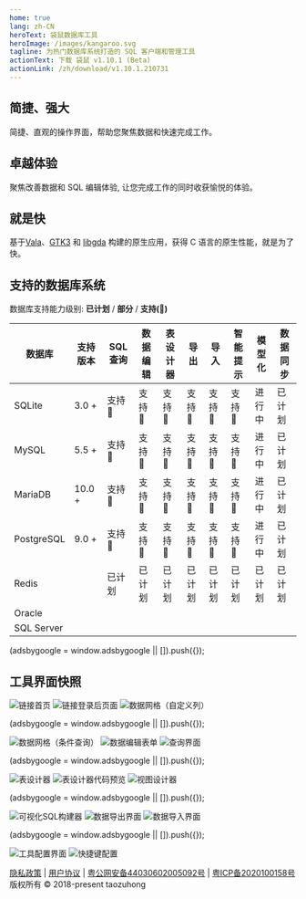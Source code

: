```yaml
---
home: true
lang: zh-CN
heroText: 袋鼠数据库工具
heroImage: /images/kangaroo.svg
tagline: 为热门数据库系统打造的 SQL 客户端和管理工具
actionText: 下载 袋鼠 v1.10.1 (Beta)
actionLink: /zh/download/v1.10.1.210731
---
```


<div class="features">
  <div class="feature">
    <h2>简捷、强大</h2>
    <p>简捷、直观的操作界面，帮助您聚焦数据和快速完成工作。</p>
  </div>
  <div class="feature">
    <h2>卓越体验</h2>
    <p>聚焦改善数据和 SQL 编辑体验, 让您完成工作的同时收获愉悦的体验。</p>
  </div>
  <div class="feature">
    <h2>就是快</h2>
    <p>基于<a target="_blank" href="https://gitlab.gnome.org/GNOME/vala">Vala</a>、<a target="_blank" href="https://www.gtk.org/">GTK3</a> 和 <a target="_blank" href="https://gitlab.gnome.org/GNOME/libgda">libgda</a> 构建的原生应用，获得 C 语言的原生性能，就是为了快。</p>
  </div>
</div>

## 支持的数据库系统
数据库支持能力级别: __已计划__ / __部分__ / __支持(:100:)__

| 数据库       | 支持版本 | SQL 查询     | 数据编辑   | 表设计器  | 导出    | 导入    | 智能提示      | 模型化 | 数据同步 |
|-------------|---------|--------------|------------|----------|---------|--------|---------------|-------|---------|
| SQLite      | 3.0 +   | 支持:100: | 支持:100: | 支持:100: | 支持:100: | 支持:100: | 支持:100: | 进行中  | 已计划 |
| MySQL       | 5.5 +   | 支持:100: | 支持:100: | 支持:100: | 支持:100: | 支持:100: | 支持:100: | 进行中  | 已计划 |
| MariaDB     | 10.0 +  | 支持:100: | 支持:100: | 支持:100: | 支持:100: | 支持:100: | 支持:100: | 进行中  | 已计划 |
| PostgreSQL  | 9.0 +   | 支持:100: | 支持:100: | 支持:100: | 支持:100: | 支持:100: | 支持:100: | 进行中  | 已计划 |
| Redis       |         | 已计划   | 已计划   | 已计划   | 已计划   | 已计划   | 已计划   | 已计划  | 已计划 |
| Oracle      |         |           |           |           |           |           |           |          |         |
| SQL Server  |         |           |           |           |           |           |           |          |         |


<div>
    <script2 type="text/javascript" async="true" src="https://pagead2.googlesyndication.com/pagead/js/adsbygoogle.js" />
    <ins class="adsbygoogle"
        style="display:block; text-align:center;"
        data-ad-layout="in-article"
        data-ad-format="fluid"
        data-ad-client="ca-pub-3975819313740938"
        data-ad-slot="6760827895"></ins>
    <script2 type="text/javascript">
        (adsbygoogle = window.adsbygoogle || []).push({});
    </script2>
</div>


## 工具界面快照
![链接首页](./images/kangaroo-start.png)
![链接登录后页面](./images/kangaroo-tools.png)
![数据网格（自定义列）](./images/kangaroo-grid.png)

<div>
    <ins class="adsbygoogle"
        style="display:block; text-align:center;"
        data-ad-layout="in-article"
        data-ad-format="fluid"
        data-ad-client="ca-pub-3975819313740938"
        data-ad-slot="6760827895"></ins>
    <script2 type="text/javascript">
        (adsbygoogle = window.adsbygoogle || []).push({});
    </script2>
</div>

![数据网格（条件查询）](./images/kangaroo-grid2.png)
![数据编辑表单](./images/kangaroo-form.png)
![查询界面](./images/kangaroo-query.png)

<div>
    <ins class="adsbygoogle"
        style="display:block; text-align:center;"
        data-ad-layout="in-article"
        data-ad-format="fluid"
        data-ad-client="ca-pub-3975819313740938"
        data-ad-slot="6760827895"></ins>
    <script2 type="text/javascript">
        (adsbygoogle = window.adsbygoogle || []).push({});
    </script2>
</div>

![表设计器](./images/kangaroo-designer.png)
![表设计器代码预览](./images/kangaroo-designer2.png)
![视图设计器](./images/kangaroo-view.png)

<div>
    <ins class="adsbygoogle"
        style="display:block; text-align:center;"
        data-ad-layout="in-article"
        data-ad-format="fluid"
        data-ad-client="ca-pub-3975819313740938"
        data-ad-slot="6760827895"></ins>
    <script2 type="text/javascript">
        (adsbygoogle = window.adsbygoogle || []).push({});
    </script2>
</div>


![可视化SQL构建器](./images/kangaroo-sql-builder.png)
![数据导出界面](./images/kangaroo-export.png)
![数据导入界面](./images/kangaroo-import.png)

<div>
    <ins class="adsbygoogle"
        style="display:block; text-align:center;"
        data-ad-layout="in-article"
        data-ad-format="fluid"
        data-ad-client="ca-pub-3975819313740938"
        data-ad-slot="6760827895"></ins>
    <script2 type="text/javascript">
        (adsbygoogle = window.adsbygoogle || []).push({});
    </script2>
</div>

![工具配置界面](./images/kangaroo-setting.png)
![快捷键配置](./images/kangaroo-shortcut.png)

[隐私政策](./license/privacy-policy) | [用户协议](./license/service-agreement) | [粤公网安备44030602005092号](http://www.beian.gov.cn/portal/registerSystemInfo?recordcode=44030602005092") | [粤ICP备2020100158号](http://beian.miit.gov.cn/)<br/>版权所有 © 2018-present taozuhong
